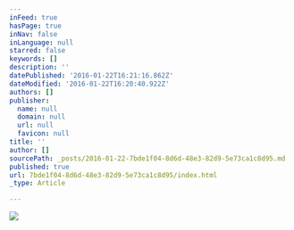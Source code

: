 ```yaml
---
inFeed: true
hasPage: true
inNav: false
inLanguage: null
starred: false
keywords: []
description: ''
datePublished: '2016-01-22T16:21:16.862Z'
dateModified: '2016-01-22T16:20:40.922Z'
authors: []
publisher:
  name: null
  domain: null
  url: null
  favicon: null
title: ''
author: []
sourcePath: _posts/2016-01-22-7bde1f04-8d6d-48e3-82d9-5e73ca1c8d95.md
published: true
url: 7bde1f04-8d6d-48e3-82d9-5e73ca1c8d95/index.html
_type: Article

---
```

![](https://the-grid-user-content.s3-us-west-2.amazonaws.com/020e1bb7-4b62-4b9f-a794-fd32f26d6fd3.jpg)